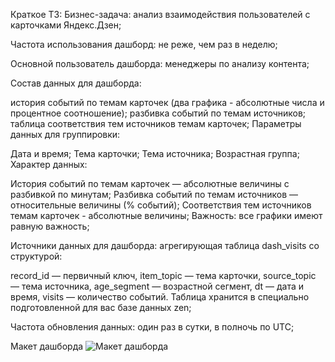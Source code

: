 Краткое ТЗ:
Бизнес-задача: анализ взаимодействия пользователей с карточками Яндекс.Дзен;

Частота использования дашборд: не реже, чем раз в неделю;

Основной пользователь дашборда: менеджеры по анализу контента;

Состав данных для дашборда:

история событий по темам карточек (два графика - абсолютные числа и процентное соотношение);
разбивка событий по темам источников;
таблица соответствия тем источников темам карточек;
Параметры данных для группировки:

Дата и время;
Тема карточки;
Тема источника;
Возрастная группа;
Характер данных:

История событий по темам карточек — абсолютные величины с разбивкой по минутам;
Разбивка событий по темам источников — относительные величины (% событий);
Соответствия тем источников темам карточек - абсолютные величины;
Важность: все графики имеют равную важность;

Источники данных для дашборда: агрегирующая таблица dash_visits со структурой:

record_id — первичный ключ,
item_topic — тема карточки,
source_topic — тема источника,
age_segment — возрастной сегмент,
dt — дата и время,
visits — количество событий.
Таблица хранится в специально подготовленной для вас базе данных zen;

Частота обновления данных: один раз в сутки, в полночь по UTC;

Макет дашборда
![Макет дашборда]()

